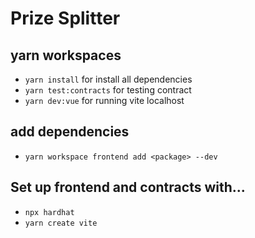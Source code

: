 # Prize Splitter

## yarn workspaces
- `yarn install` for install all dependencies
- `yarn test:contracts` for testing contract
- `yarn dev:vue` for running vite localhost

## add dependencies
- `yarn workspace frontend add <package> --dev`

## Set up frontend and contracts with...
- `npx hardhat`
- `yarn create vite`